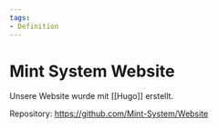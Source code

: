 ```yaml
---
tags:
- Definition
---
```

# Mint System Website

Unsere Website wurde mit [[Hugo]] erstellt.

Repository: https://github.com/Mint-System/Website
